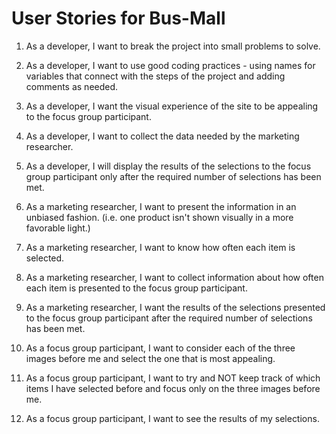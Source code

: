 # User Stories for Bus-Mall

1. As a developer, I want to break the project into small problems to solve.
2. As a developer, I want to use good coding practices - using names for variables that connect with the steps of the project and adding comments as needed.
3. As a developer, I want the visual experience of the site to be appealing to the focus group participant.
4. As a developer, I want to collect the data needed by the marketing researcher.
5. As a developer, I will display the results of the selections to the focus group participant only after the required number of selections has been met.


1. As a marketing researcher, I want to present the information in an unbiased fashion. (i.e. one product isn't shown visually in a more favorable light.)
2. As a marketing researcher, I want to know how often each item is selected.
3. As a marketing researcher, I want to collect information about how often each item is presented to the focus group participant.
4. As a marketing researcher, I want the results of the selections presented to the focus group participant after the required number of selections has been met.


1. As a focus group participant, I want to consider each of the three images before me and select the one that is most appealing.
2. As a focus group participant, I want to try and NOT keep track of which items I have selected before and focus only on the three images before me.
3. As a focus group participant, I want to see the results of my selections.

